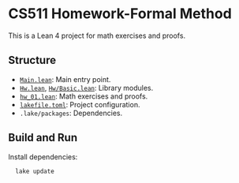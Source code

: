 # CS511 Homework-Formal Method

This is a Lean 4 project for math exercises and proofs.


## Structure

- [`Main.lean`](Main.lean): Main entry point.
- [`Hw.lean`](Hw.lean), [`Hw/Basic.lean`](Hw/Basic.lean): Library modules.
- [`hw_01.lean`](hw_01.lean): Math exercises and proofs.
- [`lakefile.toml`](lakefile.toml): Project configuration.
- `.lake/packages`: Dependencies.

## Build and Run

Install dependencies:
 ```sh
   lake update
```
